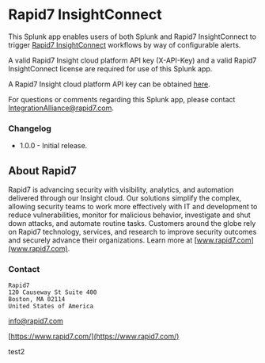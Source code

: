 
# Rapid7 InsightConnect

This Splunk app enables users of both Splunk and Rapid7 InsightConnect to trigger
[Rapid7 InsightConnect](https://www.rapid7.com/products/insightconnect/) workflows
by way of configurable alerts.

A valid Rapid7 Insight cloud platform API key (X-API-Key) and a valid Rapid7 InsightConnect
license are required for use of this Splunk app.

A Rapid7 Insight cloud platform API key can be obtained
[here](https://insight.rapid7.com/platform#/apiKeyManagement).

For questions or comments regarding this Splunk app, please contact
IntegrationAlliance@rapid7.com.

### Changelog

* 1.0.0 - Initial release.

## About Rapid7

Rapid7 is advancing security with visibility, analytics, and automation delivered
through our Insight cloud. Our solutions simplify the complex, allowing security
teams to work more effectively with IT and development to reduce vulnerabilities,
monitor for malicious behavior, investigate and shut down attacks, and automate
routine tasks. Customers around the globe rely on Rapid7 technology, services,
and research to improve security outcomes and securely advance their organizations.
Learn more at [www.rapid7.com](www.rapid7.com).

### Contact

```
Rapid7
120 Causeway St Suite 400
Boston, MA 02114
United States of America
```

info@rapid7.com

[https://www.rapid7.com/](https://www.rapid7.com/)

test2

